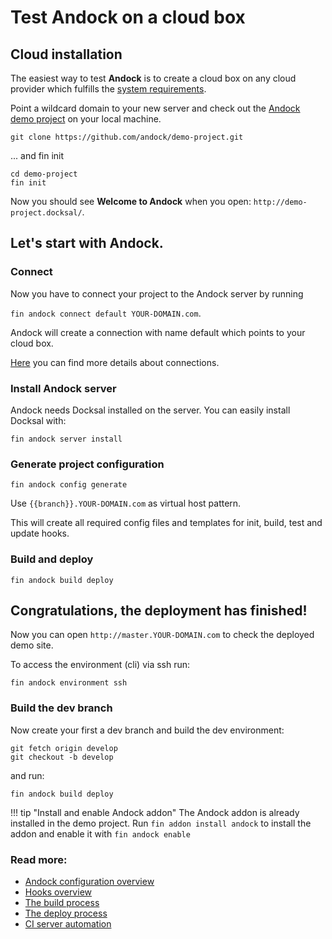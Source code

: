 # Test Andock on a cloud box
## Cloud installation
The easiest way to test <b>Andock</b> is to create a cloud box on any cloud provider which fulfills the [system requirements](system-requirements.md).

Point a wildcard domain to your new server and check out the [Andock demo project](https://github.com/andock/demo-project) on your local machine.
```
git clone https://github.com/andock/demo-project.git
```
... and fin init
```
cd demo-project
fin init
```
Now you should see __Welcome to Andock__ when you open: `http://demo-project.docksal/`.


## Let's start with Andock.

### Connect
Now you have to connect your project to the Andock server by running 

`fin andock connect default YOUR-DOMAIN.com`. 

Andock will create a connection with name default which points to your cloud box.

[Here](../configuration/connections.md) you can find more details about connections.


### Install Andock server
Andock needs Docksal installed on the server. You can easily install Docksal with: 
```
fin andock server install
```
### Generate project configuration
```
fin andock config generate
```
Use `{{branch}}.YOUR-DOMAIN.com` as virtual host pattern.
 
This will create all required config files and templates for init, build, test and update hooks. 

### Build and deploy
```
fin andock build deploy
```

## Congratulations, the deployment has finished!

Now you can open `http://master.YOUR-DOMAIN.com` to check the deployed demo site.

To access the environment (cli) via ssh run:
```
fin andock environment ssh
```
### Build the dev branch
Now create your first a dev branch and build the dev environment:

```
git fetch origin develop
git checkout -b develop

```
and run: 

``` 
fin andock build deploy
```  

!!! tip "Install and enable Andock addon"
    The Andock addon is already installed in the demo project. Run `fin addon install andock` to install the addon and enable it with `fin andock enable` 
    

### Read more:
* [Andock configuration overview](../configuration/andock.md) 
* [Hooks overview](../configuration/hooks.md)
* [The build process](../configuration/build.md)
* [The deploy process](../configuration/environment.md)
* [CI server automation](../integrations/ci.md)
